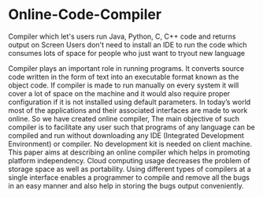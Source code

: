 # Online-Code-Compiler

Compiler which let's users run Java, Python, C, C++ code and returns output on Screen
Users don't need to install an IDE to run the code which consumes lots of space for people who just want to tryout new language

Compiler plays an important role in running
programs. It converts source code written in the form of text
into an executable format known as the object code. If
compiler is made to run manually on every system it will
cover a lot of space on the machine and it would also
require proper configuration if it is not installed using
default parameters. In today’s world most of the
applications and their associated interfaces are made to
work online. So we have created online compiler, The main
objective of such compiler is to facilitate any user such that
programs of any language can be compiled and run without
downloading any IDE (Integrated Development
Environment) or compiler. No development kit is needed on
client machine. This paper aims at describing an online
compiler which helps in promoting platform independency.
Cloud computing usage decreases the problem of storage
space as well as portability. Using different types of
compilers at a single interface enables a programmer to
compile and remove all the bugs in an easy manner and also
help in storing the bugs output conveniently.
